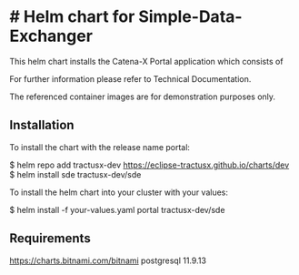 # # Helm chart for Simple-Data-Exchanger

This helm chart installs the Catena-X Portal application which consists of

For further information please refer to Technical Documentation.

The referenced container images are for demonstration purposes only.

## Installation

To install the chart with the release name portal:

$ helm repo add tractusx-dev https://eclipse-tractusx.github.io/charts/dev
$ helm install sde tractusx-dev/sde

To install the helm chart into your cluster with your values:

$ helm install -f your-values.yaml portal tractusx-dev/sde

## Requirements

https://charts.bitnami.com/bitnami	postgresql	11.9.13